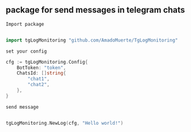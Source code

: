 ## package for send messages in telegram chats

`Import package`
```go

import tgLogMonitoring "github.com/AmadoMuerte/TgLogMonitoring"

```

`set your config`
```go
cfg := tgLogMonitoring.Config{
	BotToken: "token",
	ChatsId: []string{
		"chat1",
		"chat2",
	},
}

```
`send message`
```go

tgLogMonitoring.NewLog(cfg, "Hello world!")

```
